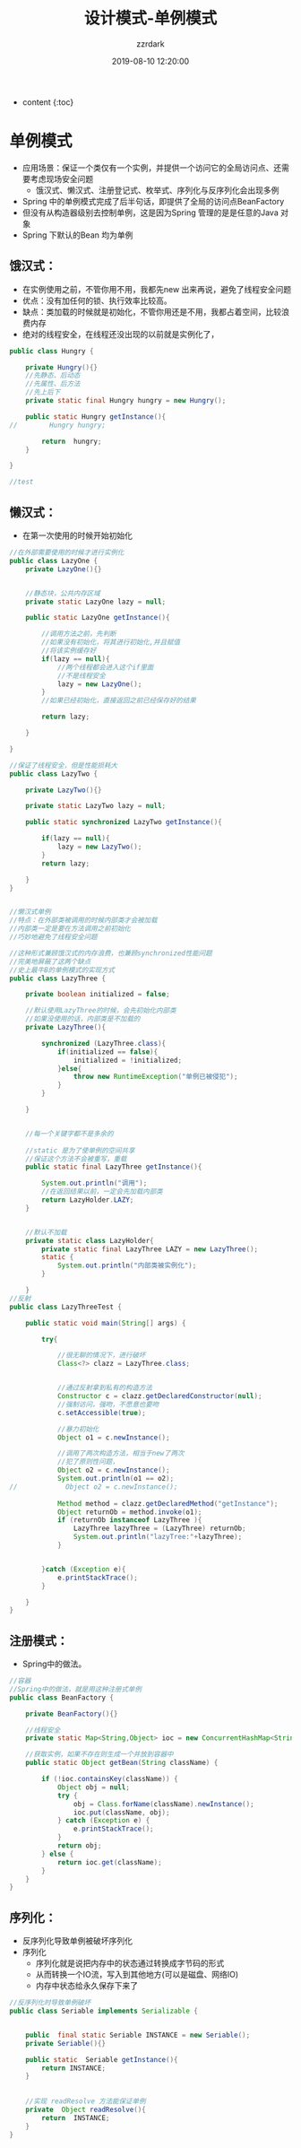 ﻿---
layout: post
title: 设计模式-单例模式
categories: 设计模式
tags: 设计模式 
author: zzrdark
date:   2019-08-10 12:20:00
---


* content
{:toc}



# 单例模式
-   应用场景：保证一个类仅有一个实例，并提供一个访问它的全局访问点、还需要考虑现场安全问题
    -   饿汉式、懒汉式、注册登记式、枚举式、序列化与反序列化会出现多例
-   Spring 中的单例模式完成了后半句话，即提供了全局的访问点BeanFactory
-   但没有从构造器级别去控制单例，这是因为Spring 管理的是是任意的Java 对象
-   Spring 下默认的Bean 均为单例



## 饿汉式：
-   在实例使用之前，不管你用不用，我都先new 出来再说，避免了线程安全问题
-   优点：没有加任何的锁、执行效率比较高。
-   缺点：类加载的时候就是初始化，不管你用还是不用，我都占着空间，比较浪费内存
-   绝对的线程安全，在线程还没出现的以前就是实例化了，


```` java 
public class Hungry {

    private Hungry(){}
    //先静态、后动态
    //先属性、后方法
    //先上后下
    private static final Hungry hungry = new Hungry();

    public static Hungry getInstance(){
//        Hungry hungry;

        return  hungry;
    }

}

//test
````


## 懒汉式：
-    在第一次使用的时候开始初始化

```` java 
//在外部需要使用的时候才进行实例化
public class LazyOne {
    private LazyOne(){}


    //静态块，公共内存区域
    private static LazyOne lazy = null;

    public static LazyOne getInstance(){

        //调用方法之前，先判断
        //如果没有初始化，将其进行初始化,并且赋值
        //将该实例缓存好
        if(lazy == null){
            //两个线程都会进入这个if里面
            //不是线程安全
            lazy = new LazyOne();
        }
        //如果已经初始化，直接返回之前已经保存好的结果

        return lazy;

    }

}

//保证了线程安全，但是性能损耗大
public class LazyTwo {

    private LazyTwo(){}

    private static LazyTwo lazy = null;

    public static synchronized LazyTwo getInstance(){

        if(lazy == null){
            lazy = new LazyTwo();
        }
        return lazy;

    }
}


//懒汉式单例
//特点：在外部类被调用的时候内部类才会被加载
//内部类一定是要在方法调用之前初始化
//巧妙地避免了线程安全问题

//这种形式兼顾饿汉式的内存浪费，也兼顾synchronized性能问题
//完美地屏蔽了这两个缺点
//史上最牛B的单例模式的实现方式
public class LazyThree {

    private boolean initialized = false;

    //默认使用LazyThree的时候，会先初始化内部类
    //如果没使用的话，内部类是不加载的
    private LazyThree(){

        synchronized (LazyThree.class){
            if(initialized == false){
                initialized = !initialized;
            }else{
                throw new RuntimeException("单例已被侵犯");
            }
        }

    }


    //每一个关键字都不是多余的
    
    //static 是为了使单例的空间共享
    //保证这个方法不会被重写，重载
    public static final LazyThree getInstance(){

        System.out.println("调用");
        //在返回结果以前，一定会先加载内部类
        return LazyHolder.LAZY;
    }


    //默认不加载
    private static class LazyHolder{
        private static final LazyThree LAZY = new LazyThree();
        static {
            System.out.println("内部类被实例化");
        }

    }
//反射
public class LazyThreeTest {

    public static void main(String[] args) {

        try{

            //很无聊的情况下，进行破坏
            Class<?> clazz = LazyThree.class;


            //通过反射拿到私有的构造方法
            Constructor c = clazz.getDeclaredConstructor(null);
            //强制访问，强吻，不愿意也要吻
            c.setAccessible(true);

            //暴力初始化
            Object o1 = c.newInstance();

            //调用了两次构造方法，相当于new了两次
            //犯了原则性问题，
            Object o2 = c.newInstance();
            System.out.println(o1 == o2);
//            Object o2 = c.newInstance();
			
            Method method = clazz.getDeclaredMethod("getInstance");
            Object returnOb = method.invoke(o1);
            if (returnOb instanceof LazyThree ){
                LazyThree lazyThree = (LazyThree) returnOb;
                System.out.println("lazyTree:"+lazyThree);
            }


        }catch (Exception e){
            e.printStackTrace();
        }

    }
}
````


## 注册模式：
-   Spring中的做法。


```` java 
//容器
//Spring中的做法，就是用这种注册式单例
public class BeanFactory {

    private BeanFactory(){}

    //线程安全
    private static Map<String,Object> ioc = new ConcurrentHashMap<String,Object>();

    //获取实例，如果不存在则生成一个并放到容器中
    public static Object getBean(String className) {

        if (!ioc.containsKey(className)) {
            Object obj = null;
            try {
                obj = Class.forName(className).newInstance();
                ioc.put(className, obj);
            } catch (Exception e) {
                e.printStackTrace();
            }
            return obj;
        } else {
            return ioc.get(className);
        }
    }
}
````

## 序列化：
-   反序列化导致单例被破坏序列化
-   序列化
    -   序列化就是说把内存中的状态通过转换成字节码的形式
    -   从而转换一个IO流，写入到其他地方(可以是磁盘、网络IO)
    -   内存中状态给永久保存下来了


```` java 
//反序列化时导致单例破坏
public class Seriable implements Serializable {


    public  final static Seriable INSTANCE = new Seriable();
    private Seriable(){}

    public static  Seriable getInstance(){
        return INSTANCE;
    }
    
    
	//实现 readResolve 方法能保证单例
    private  Object readResolve(){
        return  INSTANCE;
    }
}
````